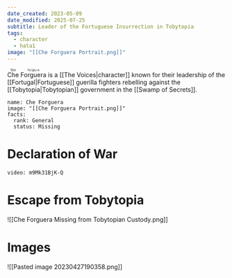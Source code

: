```yaml
---
date_created: 2023-05-09
date_modified: 2025-07-25
subtitle: Leader of the Fortuguese Insurrection in Tobytopia
tags:
  - character
  - hata1
image: "[[Che Forguera Portrait.png]]"
---
```


<ruby>Che<rt>ˈt͡ʃeɪ</rt></ruby> <ruby>Forguera<rt>fɔɹˈgɛɹ.ə</rt></ruby> is a [[The Voices|character]] known for their leadership of the [[Fortugal|Fortuguese]] guerilla fighters rebelling against the [[Tobytopia|Tobytopian]] government in the [[Swamp of Secrets]].

```infobox-character
name: Che Forguera
image: "[[Che Forguera Portrait.png]]"
facts:
  rank: General
  status: Missing
```

# Declaration of War

```youtube
video: m9Mk31BjK-Q
```

# Escape from Tobytopia

![[Che Forguera Missing from Tobytopian Custody.png]]

# Images

![[Pasted image 20230427190358.png]]